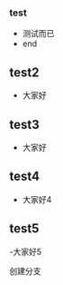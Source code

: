 ### test

- 测试而已
- end





## test2

- 大家好



## test3

- 大家好



## test4

- 大家好4

## test5
-大家好5


创建分支
